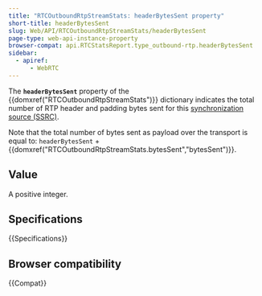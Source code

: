 ```yaml
---
title: "RTCOutboundRtpStreamStats: headerBytesSent property"
short-title: headerBytesSent
slug: Web/API/RTCOutboundRtpStreamStats/headerBytesSent
page-type: web-api-instance-property
browser-compat: api.RTCStatsReport.type_outbound-rtp.headerBytesSent
sidebar:
  - apiref:
      - WebRTC
---
```


The **`headerBytesSent`** property of the {{domxref("RTCOutboundRtpStreamStats")}} dictionary indicates the total number of RTP header and padding bytes sent for this [synchronization source (SSRC)](/en-US/docs/Web/API/RTCOutboundRtpStreamStats/ssrc).

Note that the total number of bytes sent as payload over the transport is equal to: `headerBytesSent` + {{domxref("RTCOutboundRtpStreamStats.bytesSent","bytesSent")}}.

## Value

A positive integer.

## Specifications

{{Specifications}}

## Browser compatibility

{{Compat}}
